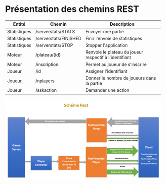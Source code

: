 # Présentation des chemins REST

| Entité | Chemin | Description |
| ------ | ------ | ----------- |
| Statistiques | /serverstats/STATS | Envoyer une partie |
| Statistiques | /serverstats/FINISHED | Finir l'envoie de statistiques |
| Statistiques | /serverstats/STOP | Stopper l'application |
| Moteur | /plateau/{id} | Renvoie le plateau du joueur respectif à l'identifiant || Joueur:/STOP | Stopper l'application |
| Moteur | /inscription | Permet au joueur de s'inscrire |
| Joueur | /id | Assigner l'identifiant |
| Joueur | /nplayers | Donner le nombre de joueurs dans la partie |
| Joueur | /askaction | Demander une action |

![Image](/documentation/rest.png)  
